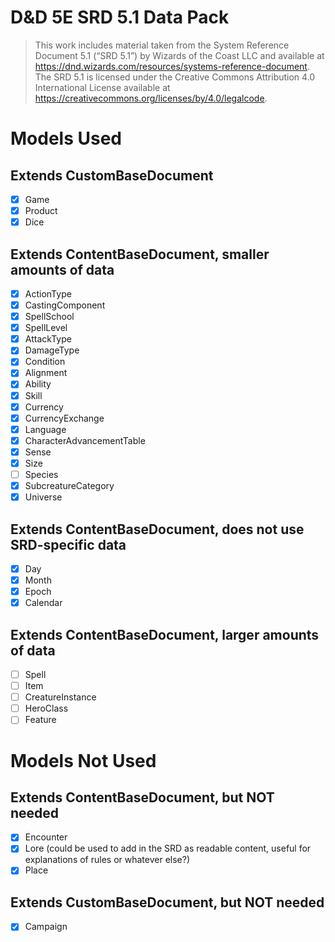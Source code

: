 # D&D 5E SRD 5.1 Data Pack

> This work includes material taken from the System Reference Document 5.1 (“SRD 5.1”) by Wizards of 
the Coast LLC and available at https://dnd.wizards.com/resources/systems-reference-document. The 
SRD 5.1 is licensed under the Creative Commons Attribution 4.0 International License available at 
https://creativecommons.org/licenses/by/4.0/legalcode.

# Models Used

## Extends CustomBaseDocument

- [x] Game
- [x] Product
- [x] Dice

## Extends ContentBaseDocument, smaller amounts of data 

- [x] ActionType
- [x] CastingComponent
- [x] SpellSchool
- [x] SpellLevel
- [x] AttackType
- [x] DamageType
- [x] Condition
- [x] Alignment
- [x] Ability
- [x] Skill
- [x] Currency
- [x] CurrencyExchange
- [x] Language
- [x] CharacterAdvancementTable
- [x] Sense
- [x] Size
- [ ] Species
- [x] SubcreatureCategory
- [x] Universe

## Extends ContentBaseDocument, does not use SRD-specific data

- [x] Day
- [x] Month
- [x] Epoch
- [x] Calendar

## Extends ContentBaseDocument, larger amounts of data 

- [ ] Spell 
- [ ] Item
- [ ] CreatureInstance
- [ ] HeroClass
- [ ] Feature

# Models Not Used

## Extends ContentBaseDocument, but NOT needed

- [x] Encounter
- [x] Lore (could be used to add in the SRD as readable content, useful for explanations of rules or whatever else?)
- [x] Place

## Extends CustomBaseDocument, but NOT needed

- [x] Campaign